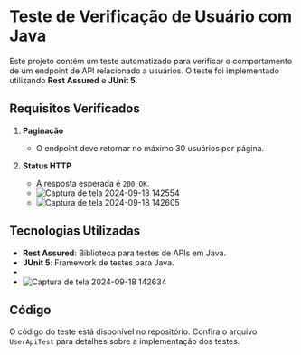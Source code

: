 # Teste de Verificação de Usuário com Java

Este projeto contém um teste automatizado para verificar o comportamento de um endpoint de API relacionado a usuários. O teste foi implementado utilizando **Rest Assured** e **JUnit 5**.

## Requisitos Verificados

1. **Paginação**
   - O endpoint deve retornar no máximo 30 usuários por página.

2. **Status HTTP**
   - A resposta esperada é `200 OK`.
   - ![Captura de tela 2024-09-18 142554](https://github.com/user-attachments/assets/bacbaeef-6fff-4451-b0f9-e23576f35ff8)
   - ![Captura de tela 2024-09-18 142605](https://github.com/user-attachments/assets/69b606ed-9247-47fd-b971-f6f0c96e61d3)

## Tecnologias Utilizadas

- **Rest Assured**: Biblioteca para testes de APIs em Java.
- **JUnit 5**: Framework de testes para Java.
-
- ![Captura de tela 2024-09-18 142634](https://github.com/user-attachments/assets/e830c99b-dce3-41a1-a4ce-59b594f6aad0)


## Código

O código do teste está disponível no repositório. Confira o arquivo `UserApiTest` para detalhes sobre a implementação dos testes.

